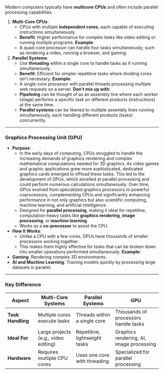 Modern computers typically have **multicore CPUs** and often include parallel processing capabilities.
1. **Multi-Core CPUs**:
    - CPUs with multiple **independent cores**, each capable of executing instructions simultaneously.
    - **Benefit**: Higher performance for complex tasks like video editing or running multiple programs.
    **Example**:
    - A quad-core processor can handle four tasks simultaneously, such as rendering a video, running a browser, and gaming.
2. **Parallel Systems**:
    - Use **threading** within a single core to handle tasks as if running simultaneously.
    - **Benefit**: Efficient for simpler repetitive tasks where dividing cores isn’t necessary.
    **Example**:
    - A single-core processor with parallel threads processing multiple web requests on a server.
    **Don't mix up with**:
	- **Pipelining** can be thought of as an assembly line where each worker (stage) performs a specific task on different products (instructions) at the same time.
	- **Parallel systems** can be likened to multiple assembly lines running simultaneously, each handling different products (tasks) concurrently.
---
### **Graphics Processing Unit (GPU)**
- **Purpose**:
	- In the early days of computing, CPUs struggled to handle the increasing demands of graphics rendering and complex mathematical computations needed for 3D graphics. As video games and graphic applications grew more sophisticated, dedicated graphics cards emerged to offload these tasks. This led to the development of GPUs, which excelled at parallel processing and could perform numerous calculations simultaneously. Over time, GPUs evolved from specialized graphics processors to powerful coprocessors, complementing CPUs and significantly enhancing performance in not only graphics but also scientific computing, machine learning, and artificial intelligence.
    - Designed for **parallel processing**, making it ideal for repetitive, computation-heavy tasks like **graphics rendering**, **image processing**, or **machine learning**.
    - Works as a **co-processor** to assist the CPU.
- **How It Works**:
    - Unlike a CPU with a few cores, GPUs have thousands of smaller processors working together.
    - This makes them highly effective for tasks that can be broken down into smaller operations performed simultaneously.
**Example**:
- **Gaming**: Rendering complex 3D environments.
- **AI and Machine Learning**: Training models quickly by processing large datasets in parallel.
---
### **Key Difference**

|**Aspect**|**Multi-Core Systems**|**Parallel Systems**|**GPU**|
|---|---|---|---|
|**Task Handling**|Multiple cores execute tasks|Threads within a single core|Thousands of processors handle tasks|
|**Ideal For**|Large projects (e.g., video editing)|Repetitive, lightweight tasks|Graphics rendering, AI, image processing|
|**Hardware**|Requires multiple CPU cores|Uses one core with threading|Specialized for parallel processing|
